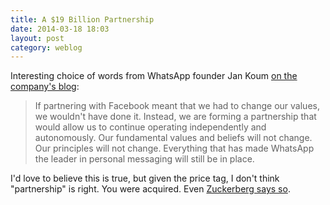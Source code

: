 ```yaml
---
title: A $19 Billion Partnership
date: 2014-03-18 18:03
layout: post
category: weblog
---
```

Interesting choice of words from WhatsApp founder Jan Koum [on the company's blog](http://blog.whatsapp.com/index.php/2014/03/setting-the-record-straight/): 

> If partnering with Facebook meant that we had to change our values, we wouldn't have done it. Instead, we are forming a partnership that would allow us to continue operating independently and autonomously. Our fundamental values and beliefs will not change. Our principles will not change. Everything that has made WhatsApp the leader in personal messaging will still be in place. 

I'd love to believe this is true, but given the price tag, I don't think "partnership" is right. You were acquired. Even [Zuckerberg says so](https://www.facebook.com/zuck/posts/10101272463589561). 